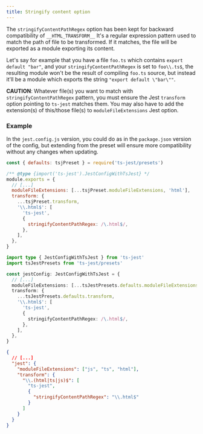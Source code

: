 ```yaml
---
title: Stringify content option
---
```


The `stringifyContentPathRegex` option has been kept for backward compatibility of `__HTML_TRANSFORM__`
It's a regular expression pattern used to match the path of file to be transformed.
If it matches, the file will be exported as a module exporting its content.

Let's say for example that you have a file `foo.ts` which contains `export default "bar"`, and your `stringifyContentPathRegex` is set to `foo\\.ts$`, the resulting module won't be the result of compiling `foo.ts` source, but instead it'll be a module which exports the string `"export default \"bar\""`.

**CAUTION**: Whatever file(s) you want to match with `stringifyContentPathRegex` pattern, you must ensure the Jest `transform` option pointing to `ts-jest` matches them. You may also have to add the extension(s) of this/those file(s) to `moduleFileExtensions` Jest option.

### Example

In the `jest.config.js` version, you could do as in the `package.json` version of the config, but extending from the preset will ensure more compatibility without any changes when updating.

```js tab
const { defaults: tsjPreset } = require('ts-jest/presets')

/** @type {import('ts-jest').JestConfigWithTsJest} */
module.exports = {
  // [...]
  moduleFileExtensions: [...tsjPreset.moduleFileExtensions, 'html'],
  transform: {
    ...tsjPreset.transform,
    '\\.html$': [
      'ts-jest',
      {
        stringifyContentPathRegex: /\.html$/,
      },
    ],
  },
}
```

```ts tab
import type { JestConfigWithTsJest } from 'ts-jest'
import tsJestPresets from 'ts-jest/presets'

const jestConfig: JestConfigWithTsJest = {
  // [...]
  moduleFileExtensions: [...tsJestPresets.defaults.moduleFileExtensions, 'html'],
  transform: {
    ...tsJestPresets.defaults.transform,
    '\\.html$': [
      'ts-jest',
      {
        stringifyContentPathRegex: /\.html$/,
      },
    ],
  },
}
```

```JSON tab
{
  // [...]
  "jest": {
    "moduleFileExtensions": ["js", "ts", "html"],
    "transform": {
      "\\.(html|ts|js)$": [
        "ts-jest",
        {
          "stringifyContentPathRegex": "\\.html$"
        }
      ]
    }
  }
}
```
